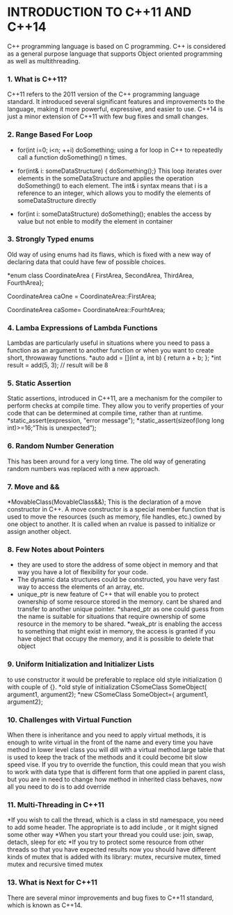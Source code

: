 
# INTRODUCTION TO C++11 AND C++14

C++ programming language is based on C programming. C++ is considered as a general purpose language that supports Object oriented programming as well as multithreading.

### 1. What is C++11?
C++11 refers to the 2011 version of the C++ programming language standard. It introduced several significant features and improvements to the language, making it more powerful, expressive, and easier to use.
C++14 is just a minor extension of C++11 with few bug fixes and small changes.

### 2. Range Based For Loop
* for(int i=0; i<n; ++i) doSomething;
using a for loop in C++ to repeatedly call a function doSomething() n times.

* for(int& i: someDataStructure) { doSomething();}
This loop iterates over elements in the someDataStructure and applies the operation doSomething() to each element. The int& i syntax means that i is a reference to an integer, which allows you to modify the elements of someDataStructure directly

* for(int i: someDataStructure) doSomething();
 enables the access by value but not enble to modify the element in container 

### 3. Strongly Typed enums
Old way of using enums had its flaws, which is fixed with a new way of declaring data that could have few of possible choices.

*enum class CoordinateArea { FirstArea, SecondArea, ThirdArea, FourthArea};

CoordinateArea caOne = CoordinateArea::FirstArea;

CoordinateArea caSome= CoordinateArea::FourhtArea;

### 4. Lamba Expressions of Lambda Functions
 Lambdas are particularly useful in situations where you need to pass a function as an argument to another function or when you want to create short, throwaway functions.
*auto add = [](int a, int b) { return a + b; };
*int result = add(5, 3); // result will be 8

### 5. Static Assertion
Static assertions, introduced in C++11, are a mechanism for the compiler to perform checks at compile time. They allow you to verify properties of your code that can be determined at compile time, rather than at runtime.
*static_assert(expression, "error message");
*static_assert(sizeof(long long int)>=16;”This is unexpected”);

### 6. Random Number Generation
This has been around for a very long time. The old way of generating random numbers was replaced with a new approach.

### 7. Move and &&
*MovableClass(MovableClass&&);
This is the declaration of a move constructor in C++. A move constructor is a special member function that is used to move the resources (such as memory, file handles, etc.) owned by one object to another. It is called when an rvalue is passed to initialize or assign another object.

### 8. Few Notes about Pointers
* they are used to store the address of some object in memory and that way you have a lot of flexibility for your code.
* The dynamic data structures could be constructed, you have very fast way to access the elements of an array, etc.
* unique_ptr is new feature of C++ that will enable you to protect ownership of some resource stored in the memory. cant be shared and transfer to another unique pointer.
*shared_ptr as one could guess from the name is suitable for situations that require ownership of some resource in the memory to be shared.
*weak_ptr is enabling the access to something that might exist in memory, the access is granted if you have object that occupy the memory, and it is possible to delete that object

### 9.  Uniform Initialization and Initializer Lists
 to use constructor it would be preferable to replace old style initialization () with couple of {}.
 *old style of initialization
 CSomeClass SomeObject( argument1, argument2);
 *new
 CSomeClass SomeObject={ argument1, argument2};

### 10. Challenges with Virtual Function
When there is inheritance and you need to apply virtual methods, it is enough to write virtual in the front of the name and every time you have method in lower level class you will dill with a virtual method.large table that is used to keep the track of the methods and it could become bit slow speed vise. If you try to override the function, this could mean that you wish to work with data type that is different form that one applied in parent class, but you are in need to change how method in inherited class behaves, now all you need to do is to add override

### 11. Multi-Threading in C++11
*If you wish to call the thread, which is a class in std namespace, you need to add some header. The appropriate is to add include <thread>, or it might signed some other way
*When you start your thread you could use: join, swap, detach, sleep for etc
*If you try to protect some resource from other threads so that you have expected results now you should have different kinds of mutex that is added with its library: mutex, recursive mutex, timed mutex and recursive timed mutex

### 13.  What is Next for C++11
There are several minor improvements and bug fixes to C++11 standard, which is known as C++14.
